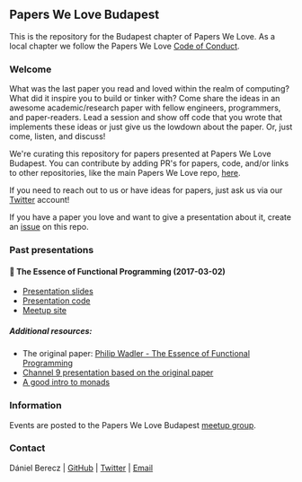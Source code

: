 ## Papers We Love Budapest

This is the repository for the Budapest chapter of Papers We Love. As a local chapter we follow the Papers We Love [Code of Conduct](https://github.com/papers-we-love/budapest/blob/master/code-of-conduct.md).

### Welcome

What was the last paper you read and loved within the realm of computing? What did it inspire you to build or tinker with? Come share the ideas in an awesome academic/research paper with fellow engineers, programmers, and paper-readers. Lead a session and show off code that you wrote that implements these ideas or just give us the lowdown about the paper. Or, just come, listen, and discuss!

We're curating this repository for papers presented at Papers We Love Budapest. You can contribute by adding PR's for papers, code, and/or links to other repositories, like the main Papers We Love repo, [here][pwl_main].

If you need to reach out to us or have ideas for papers, just ask us via our [Twitter][twitter] account!

If you have a paper you love and want to give a presentation about it, create an [issue][issues] on this repo.

### Past presentations

#### :book: The Essence of Functional Programming (2017-03-02)

* [Presentation slides](https://github.com/BP-HUG/presentations/blob/master/2017_march/essence_of_fp.pdf)
* [Presentation code][essence_files]
* [Meetup site][essence]

##### Additional resources:
* The original paper: [Philip Wadler - The Essence of Functional Programming][wadler_essence]
* [Channel 9 presentation based on the original paper][c9_essence]
* [A good intro to monads][monad_intro]

### Information

Events are posted to the Papers We Love Budapest [meetup group][meetup].

### Contact

Dániel Berecz | [GitHub][me_github] | [Twitter][me_twitter] | [Email][me_email]

[pwl_main]: https://github.com/papers-we-love/papers-we-love
[twitter]: https://twitter.com/PapersWeLove_BP
[meetup]: http://www.meetup.com/Papers-We-Love-Budapest/
[me_github]: github.com/danimad
[me_twitter]: https://twitter.com/DanielBerecz
[me_email]: dani.madvillain@gmail.com
[issues]: https://github.com/papers-we-love/budapest/issues
[essence]: https://www.meetup.com/Papers-We-Love-Budapest/events/237294183/
[essence_files]: https://github.com/BP-HUG/papers-we-love/budapest/tree/master/2017_march
[c9_essence]: https://channel9.msdn.com/Shows/Going+Deep/C9-Lectures-Dr-Ralf-Lmmel-AFP-The-Quick-Essence-of-Functional-Programming
[wadler_essence]: http://homepages.inf.ed.ac.uk/wadler/topics/monads.html
[monad_intro]: http://adit.io/posts/2013-04-17-functors,_applicatives,_and_monads_in_pictures.html
